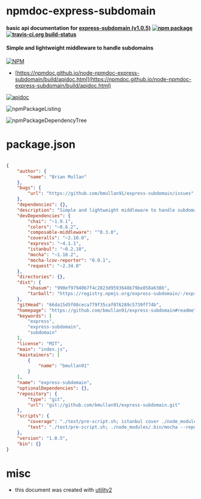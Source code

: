 # npmdoc-express-subdomain

#### basic api documentation for  [express-subdomain (v1.0.5)](https://github.com/bmullan91/express-subdomain#readme)  [![npm package](https://img.shields.io/npm/v/npmdoc-express-subdomain.svg?style=flat-square)](https://www.npmjs.org/package/npmdoc-express-subdomain) [![travis-ci.org build-status](https://api.travis-ci.org/npmdoc/node-npmdoc-express-subdomain.svg)](https://travis-ci.org/npmdoc/node-npmdoc-express-subdomain)

#### Simple and lightweight middleware to handle subdomains

[![NPM](https://nodei.co/npm/express-subdomain.png?downloads=true&downloadRank=true&stars=true)](https://www.npmjs.com/package/express-subdomain)

- [https://npmdoc.github.io/node-npmdoc-express-subdomain/build/apidoc.html](https://npmdoc.github.io/node-npmdoc-express-subdomain/build/apidoc.html)

[![apidoc](https://npmdoc.github.io/node-npmdoc-express-subdomain/build/screenCapture.buildCi.browser.%252Ftmp%252Fbuild%252Fapidoc.html.png)](https://npmdoc.github.io/node-npmdoc-express-subdomain/build/apidoc.html)

![npmPackageListing](https://npmdoc.github.io/node-npmdoc-express-subdomain/build/screenCapture.npmPackageListing.svg)

![npmPackageDependencyTree](https://npmdoc.github.io/node-npmdoc-express-subdomain/build/screenCapture.npmPackageDependencyTree.svg)



# package.json

```json

{
    "author": {
        "name": "Brian Mullan"
    },
    "bugs": {
        "url": "https://github.com/bmullan91/express-subdomain/issues"
    },
    "dependencies": {},
    "description": "Simple and lightweight middleware to handle subdomains",
    "devDependencies": {
        "chai": "~1.9.1",
        "colors": "~0.6.2",
        "composable-middleware": "^0.3.0",
        "coveralls": "~2.10.0",
        "express": "~4.1.1",
        "istanbul": "~0.2.10",
        "mocha": "~1.18.2",
        "mocha-lcov-reporter": "0.0.1",
        "request": "~2.34.0"
    },
    "directories": {},
    "dist": {
        "shasum": "990ef97940b7f4c2823d9593648b79be858a638b",
        "tarball": "https://registry.npmjs.org/express-subdomain/-/express-subdomain-1.0.5.tgz"
    },
    "gitHead": "66da15d5f08ceca779f35caf076289c5739ff74b",
    "homepage": "https://github.com/bmullan91/express-subdomain#readme",
    "keywords": [
        "express",
        "express-subdomain",
        "subdomain"
    ],
    "license": "MIT",
    "main": "index.js",
    "maintainers": [
        {
            "name": "bmullan91"
        }
    ],
    "name": "express-subdomain",
    "optionalDependencies": {},
    "repository": {
        "type": "git",
        "url": "git://github.com/bmullan91/express-subdomain.git"
    },
    "scripts": {
        "coverage": "./test/pre-script.sh; istanbul cover ./node_modules/mocha/bin/_mocha --report lcovonly -- -R spec && cat ./coverage/lcov.info | ./node_modules/coveralls/bin/coveralls.js && rm -rf ./coverage; ./test/post-script.sh",
        "test": "./test/pre-script.sh; ./node_modules/.bin/mocha --reporter spec; ./test/post-script.sh"
    },
    "version": "1.0.5",
    "bin": {}
}
```



# misc
- this document was created with [utility2](https://github.com/kaizhu256/node-utility2)
